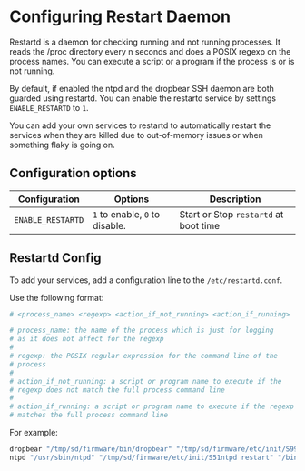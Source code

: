 # Configuring Restart Daemon

Restartd is a daemon for checking running and not running processes.
It reads the /proc directory every n seconds and does a POSIX regexp on the process names.
You can execute a script or a program if the process is or is not running.

By default, if enabled the ntpd and the dropbear SSH daemon are both guarded using restartd.
You can enable the restartd service by settings `ENABLE_RESTARTD` to `1`.

You can add your own services to restartd to automatically restart the services when they are killed due to out-of-memory issues or when something flaky is going on.

## Configuration options

| Configuration            | Options                        | Description |
| ---                      | ---                            | ---         |
| `ENABLE_RESTARTD`         | `1` to enable, `0` to disable. | Start or Stop `restartd` at boot time|


## Restartd Config

To add your services, add a configuration line to the `/etc/restartd.conf`.

Use the following format:
```bash
# <process_name> <regexp> <action_if_not_running> <action_if_running>

# process_name: the name of the process which is just for logging
# as it does not affect for the regexp
#
# regexp: the POSIX regular expression for the command line of the
# process
#
# action_if_not_running: a script or program name to execute if the
# regexp does not match the full process command line
#
# action_if_running: a script or program name to execute if the regexp
# matches the full process command line
```

For example:
```bash
dropbear "/tmp/sd/firmware/bin/dropbear" "/tmp/sd/firmware/etc/init/S99dropbear restart" "/bin/echo '*** Dropbear SSH was restarted from restartd... '"
ntpd "/usr/sbin/ntpd" "/tmp/sd/firmware/etc/init/S51ntpd restart" "/bin/echo '*** NTPd was restarted from restartd... '"
```
